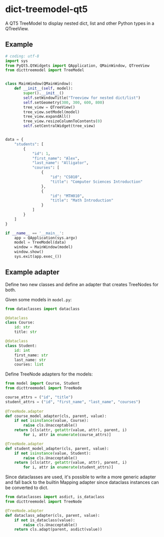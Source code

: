 # dict-treemodel-qt5

A QT5 TreeModel to display nested dict, list and other Python types in a
QTreeView.

## Example

```python
# coding: utf-8
import sys
from PyQt5.QtWidgets import QApplication, QMainWindow, QTreeView
from dicttreemodel import TreeModel


class MainWindow(QMainWindow):
    def __init__(self, model):
        super().__init__()
        self.setWindowTitle("Treeview for nested dict/list")
        self.setGeometry(300, 300, 600, 800)
        tree_view = QTreeView()
        tree_view.setModel(model)
        tree_view.expandAll()
        tree_view.resizeColumnToContents(0)
        self.setCentralWidget(tree_view)


data = {
    "students": [
        {
            "id": 1,
            "first_name": "Alex",
            "last_name": "Alligator",
            "courses": [
                {
                    "id": "CS010",
                    "title": "Computer Sciences Introduction"
                },
                {
                    "id": "MTH010",
                    "title": "Math Introduction"
                }
            ]
        }
    ]
}

if __name__ == '__main__':
    app = QApplication(sys.argv)
    model = TreeModel(data)
    window = MainWindow(model)
    window.show()
    sys.exit(app.exec_())
```

## Example adapter

Define two new classes and define an adapter that creates TreeNodes for both.

Given some models in `model.py`:

```python
from dataclasses import dataclass

@dataclass
class Course:
    id: str
    title: str

@dataclass
class Student:
    id: int
    first_name: str
    last_name: str
    courses: list
```

Define TreeNode adapters for the models:

```python
from model import Course, Student
from dicttreemodel import TreeNode

course_attrs = ("id", "title")
student_attrs = ("id", "first_name", "last_name", "courses")
    
@TreeNode.adapter
def course_model_adapter(cls, parent, value):
    if not isinstance(value, Course):
        raise cls.Unacceptable()
    return [cls(attr, getattr(value, attr), parent, i)
        for i, attr in enumerate(course_attrs)]

@TreeNode.adapter
def student_model_adapter(cls, parent, value):
    if not isinstance(value, Student):
        raise cls.Unacceptable()
    return [cls(attr, getattr(value, attr), parent, i)
        for i, attr in enumerate(student_attrs)]
```

Since dataclasses are used, it's possible to write a more generic adapter and
fall back to the builtin Mapping adapter since dataclass instances can be
converted to dict.

```python
from dataclasses import asdict, is_dataclass
from dicttreemodel import TreeNode

@TreeNode.adapter
def dataclass_adapter(cls, parent, value):
    if not is_dataclass(value):
        raise cls.Unacceptable()
    return cls.adapt(parent, asdict(value))
```
